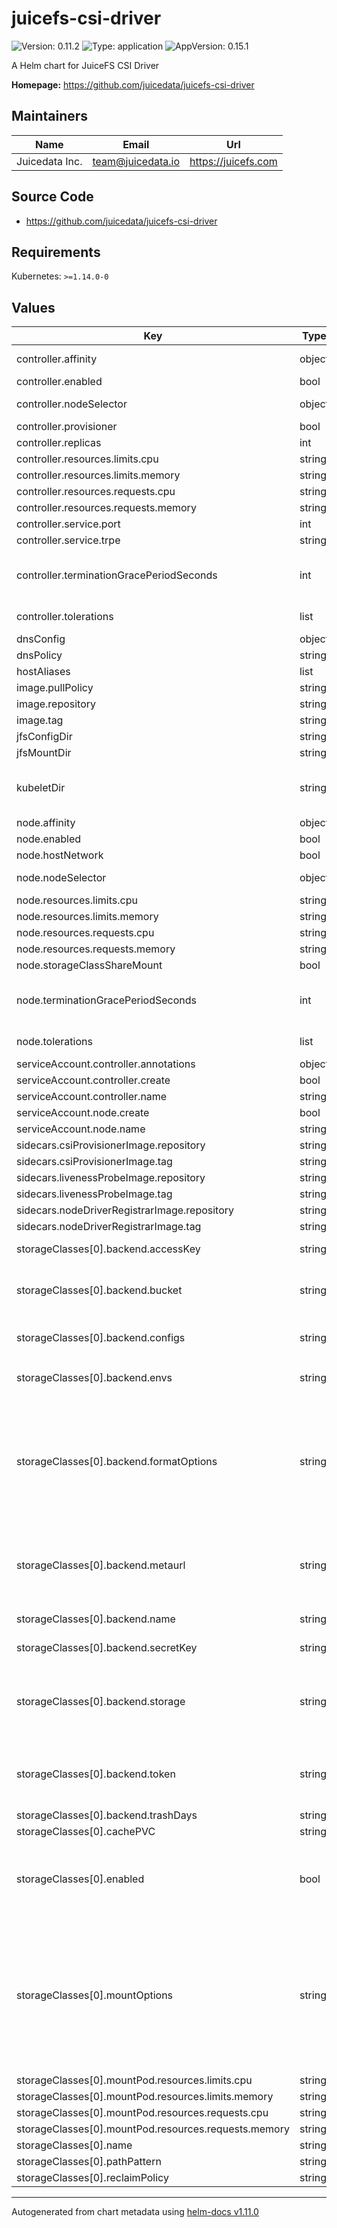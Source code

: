 # juicefs-csi-driver

![Version: 0.11.2](https://img.shields.io/badge/Version-0.11.2-informational?style=flat-square) ![Type: application](https://img.shields.io/badge/Type-application-informational?style=flat-square) ![AppVersion: 0.15.1](https://img.shields.io/badge/AppVersion-0.15.1-informational?style=flat-square)

A Helm chart for JuiceFS CSI Driver

**Homepage:** <https://github.com/juicedata/juicefs-csi-driver>

## Maintainers

| Name | Email | Url |
| ---- | ------ | --- |
| Juicedata Inc. | <team@juicedata.io> | <https://juicefs.com> |

## Source Code

* <https://github.com/juicedata/juicefs-csi-driver>

## Requirements

Kubernetes: `>=1.14.0-0`

## Values

| Key | Type | Default | Description |
|-----|------|---------|-------------|
| controller.affinity | object | Hard node and soft zone anti-affinity | Affinity for controller pods. |
| controller.enabled | bool | `true` |  |
| controller.nodeSelector | object | `{}` | Node selector for controller pods |
| controller.provisioner | bool | `false` |  |
| controller.replicas | int | `1` |  |
| controller.resources.limits.cpu | string | `"1000m"` |  |
| controller.resources.limits.memory | string | `"1Gi"` |  |
| controller.resources.requests.cpu | string | `"100m"` |  |
| controller.resources.requests.memory | string | `"512Mi"` |  |
| controller.service.port | int | `9909` |  |
| controller.service.trpe | string | `"ClusterIP"` |  |
| controller.terminationGracePeriodSeconds | int | `30` | Grace period to allow the controller to shutdown before it is killed |
| controller.tolerations | list | `[{"key":"CriticalAddonsOnly","operator":"Exists"}]` | Tolerations for controller pods |
| dnsConfig | object | `{}` |  |
| dnsPolicy | string | `"ClusterFirstWithHostNet"` |  |
| hostAliases | list | `[]` |  |
| image.pullPolicy | string | `""` |  |
| image.repository | string | `"juicedata/juicefs-csi-driver"` |  |
| image.tag | string | `"v0.15.1"` |  |
| jfsConfigDir | string | `"/var/lib/juicefs/config"` |  |
| jfsMountDir | string | `"/var/lib/juicefs/volume"` | juicefs mount dir |
| kubeletDir | string | `"/var/lib/kubelet"` | kubelet working directory,can be set using `--root-dir` when starting kubelet |
| node.affinity | object | Hard node and soft zone anti-affinity | Affinity for node pods. |
| node.enabled | bool | `true` |  |
| node.hostNetwork | bool | `false` |  |
| node.nodeSelector | object | `{}` | Node selector for node pods |
| node.resources.limits.cpu | string | `"2000m"` |  |
| node.resources.limits.memory | string | `"5Gi"` |  |
| node.resources.requests.cpu | string | `"1000m"` |  |
| node.resources.requests.memory | string | `"1Gi"` |  |
| node.storageClassShareMount | bool | `false` |  |
| node.terminationGracePeriodSeconds | int | `30` | Grace period to allow the node pod to shutdown before it is killed |
| node.tolerations | list | `[{"key":"CriticalAddonsOnly","operator":"Exists"}]` | Tolerations for node pods |
| serviceAccount.controller.annotations | object | `{}` |  |
| serviceAccount.controller.create | bool | `true` |  |
| serviceAccount.controller.name | string | `"juicefs-csi-controller-sa"` |  |
| serviceAccount.node.create | bool | `true` |  |
| serviceAccount.node.name | string | `"juicefs-csi-node-sa"` |  |
| sidecars.csiProvisionerImage.repository | string | `"quay.io/k8scsi/csi-provisioner"` |  |
| sidecars.csiProvisionerImage.tag | string | `"v1.6.0"` |  |
| sidecars.livenessProbeImage.repository | string | `"quay.io/k8scsi/livenessprobe"` |  |
| sidecars.livenessProbeImage.tag | string | `"v1.1.0"` |  |
| sidecars.nodeDriverRegistrarImage.repository | string | `"quay.io/k8scsi/csi-node-driver-registrar"` |  |
| sidecars.nodeDriverRegistrarImage.tag | string | `"v1.1.0"` |  |
| storageClasses[0].backend.accessKey | string | `""` | Access key for object storage |
| storageClasses[0].backend.bucket | string | `""` | Bucket URL. Read [this document](https://juicefs.com/docs/community/how_to_setup_object_storage) to learn how to setup different object storage. |
| storageClasses[0].backend.configs | string | `""` | Config for mount pod. Read [this document](https://juicefs.com/docs/csi/examples/config-and-env) for more usage. |
| storageClasses[0].backend.envs | string | `""` | Env for mount pod and format, such as `{"a": "b"}` |
| storageClasses[0].backend.formatOptions | string | `""` | Options of juicefs format/auth, connected by `,`, such as `block-size=4096,capacity=10`. Read ["Community Edition document"](https://juicefs.com/docs/community/command_reference#juicefs-format) or ["Cloud Service document"](https://juicefs.com/docs/cloud/commands_reference#auth) for more information. |
| storageClasses[0].backend.metaurl | string | `""` | Connection URL for metadata engine (e.g. Redis), using in Community edition. Read [this document](https://juicefs.com/docs/community/databases_for_metadata) for more information. |
| storageClasses[0].backend.name | string | `"juice"` | The JuiceFS file system name. |
| storageClasses[0].backend.secretKey | string | `""` | Secret key for object storage |
| storageClasses[0].backend.storage | string | `""` | Object storage type, such as `s3`, `gs`, `oss`, using in Community edition. Read [this document](https://juicefs.com/docs/community/how_to_setup_object_storage) for the full supported list. |
| storageClasses[0].backend.token | string | `""` | JuiceFS managed token, using in Cloud Service edition. Read [this document](https://juicefs.com/docs/cloud/metadata/#token-management) for more details. |
| storageClasses[0].backend.trashDays | string | `""` | Config for trash days |
| storageClasses[0].cachePVC | string | `""` |  |
| storageClasses[0].enabled | bool | `true` | Default is true will create a new StorageClass. It will create Secret and StorageClass used by CSI driver |
| storageClasses[0].mountOptions | string | `nil` | Mount Options. Read ["Community Edition document"](https://juicefs.com/docs/community/command_reference#juicefs-mount) or ["Cloud Service document"](https://juicefs.com/docs/cloud/commands_reference#mount) to learn how to set different mount options.<br/><br/> Example:<br/> - `debug`<br/> - `cache-size=2048`<br/> - `cache-dir=/var/foo` |
| storageClasses[0].mountPod.resources.limits.cpu | string | `"5000m"` |  |
| storageClasses[0].mountPod.resources.limits.memory | string | `"5Gi"` |  |
| storageClasses[0].mountPod.resources.requests.cpu | string | `"1000m"` |  |
| storageClasses[0].mountPod.resources.requests.memory | string | `"1Gi"` |  |
| storageClasses[0].name | string | `"juicefs-sc"` |  |
| storageClasses[0].pathPattern | string | `""` |  |
| storageClasses[0].reclaimPolicy | string | `"Delete"` | Either Delete or Retain. |

----------------------------------------------
Autogenerated from chart metadata using [helm-docs v1.11.0](https://github.com/norwoodj/helm-docs/releases/v1.11.0)
